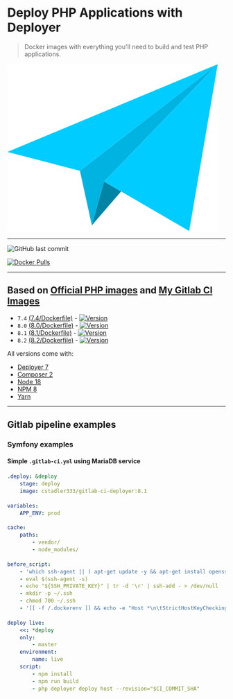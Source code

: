 # Deploy PHP Applications with Deployer

> Docker images with everything you'll need to build and test PHP applications.

![Logo](https://raw.githubusercontent.com/cstadler333/gitlab-ci-deployer/master/gitlab-ci-deployer.png)

---

![GitHub last commit](https://img.shields.io/github/last-commit/cstadler333/gitlab-ci-deployer.svg?style=for-the-badge&logo=git)

[![Docker Pulls](https://img.shields.io/docker/pulls/cstadler333/gitlab-ci-deployer.svg?style=for-the-badge&logo=docker)](https://hub.docker.com/r/cstadler333/gitlab-ci-deployer/)

---

## Based on [Official PHP images](https://hub.docker.com/_/php/) and [My Gitlab CI Images](https://hub.docker.com/r/cstadler333/gitlab-ci-php)

- `7.4` [(7.4/Dockerfile)](https://github.com/cstadler333/gitlab-ci-deployer/blob/master/php/7.4/Dockerfile) - [![Version](https://img.shields.io/docker/v/cstadler333/gitlab-ci-deployer/7.4?style=for-the-badge&logo=docker)](https://hub.docker.com/r/cstadler333/gitlab-ci-deployer/tags?name=7.4)
- `8.0` [(8.0/Dockerfile)](https://github.com/cstadler333/gitlab-ci-deployer/blob/master/php/8.0/Dockerfile) - [![Version](https://img.shields.io/docker/v/cstadler333/gitlab-ci-deployer/8.0?style=for-the-badge&logo=docker)](https://hub.docker.com/r/cstadler333/gitlab-ci-deployer/tags?name=8.0)
- `8.1` [(8.1/Dockerfile)](https://github.com/cstadler333/gitlab-ci-deployer/blob/master/php/8.1/Dockerfile) - [![Version](https://img.shields.io/docker/v/cstadler333/gitlab-ci-deployer/8.1?style=for-the-badge&logo=docker)](https://hub.docker.com/r/cstadler333/gitlab-ci-deployer/tags?name=8.1)
- `8.2` [(8.2/Dockerfile)](https://github.com/cstadler333/gitlab-ci-deployer/blob/master/php/8.2/Dockerfile) - [![Version](https://img.shields.io/docker/v/cstadler333/gitlab-ci-deployer/8.2?style=for-the-badge&logo=docker)](https://hub.docker.com/r/cstadler333/gitlab-ci-deployer/tags?name=8.2)

All versions come with:

- [Deployer 7](https://deployer.org)
- [Composer 2](https://getcomposer.org/)
- [Node 18](https://nodejs.org/en/)
- [NPM 8](https://www.npmjs.com/)
- [Yarn](https://yarnpkg.com)

---

## Gitlab pipeline examples

### Symfony examples

#### Simple `.gitlab-ci.yml` using MariaDB service

```yaml
.deploy: &deploy
    stage: deploy
    image: cstadler333/gitlab-ci-deployer:8.1

variables:
    APP_ENV: prod

cache:
    paths:
        - vendor/
        - node_modules/

before_script:
    - 'which ssh-agent || ( apt-get update -y && apt-get install openssh-client -y )'
    - eval $(ssh-agent -s)
    - echo "${SSH_PRIVATE_KEY}" | tr -d '\r' | ssh-add - > /dev/null
    - mkdir -p ~/.ssh
    - chmod 700 ~/.ssh
    - '[[ -f /.dockerenv ]] && echo -e "Host *\n\tStrictHostKeyChecking no\n\n" > ~/.ssh/config'

deploy live:
    <<: *deploy
    only:
        - master
    environment:
        name: live
    script:
        - npm install
        - npm run build
        - php deployer deploy host --revision="$CI_COMMIT_SHA"
```
